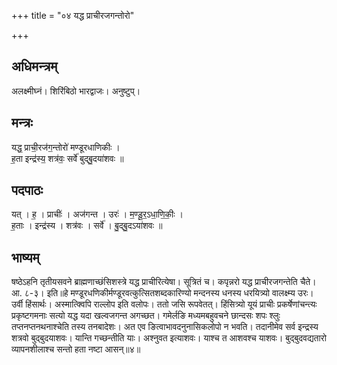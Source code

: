 +++
title = "०४ यद्ध प्राचीरजगन्तोरो"

+++
## अधिमन्त्रम्
अलक्ष्मीघ्नं। शिरिंबिठो भारद्वाजः। अनुष्टुप्।

## मन्त्रः
यद्ध॒ प्राची॒रज॑ग॒न्तोरो॑ मण्डूरधाणिकीः ।  
ह॒ता इन्द्र॑स्य॒ शत्र॑वः॒ सर्वे॑ बुद्बु॒दया॑शवः ॥

## पदपाठः
यत् । ह॒ । प्राचीः॑ । अज॑गन्त । उरः॑ । म॒ण्डू॒र॒ऽधा॒णि॒कीः॒ ।  
ह॒ताः । इन्द्र॑स्य । शत्र॑वः । सर्वे॑ । बु॒द्बु॒दऽया॑शवः ॥

## भाष्यम्
षष्ठेऽहनि तृतीयसवने ब्राह्मणाच्छंसिशस्त्रे यद्ध प्राचीरित्येषा। सूत्रितं च। कपृन्नरो यद्ध प्राचीरजगन्तेति चैते। आ. ८-३। इति॥हे मण्डूरधणिकीर्मण्डूरवत्कुत्सितशब्दकारिण्यो मन्दनस्य धनस्य धरयित्र्यो वालक्ष्म्य उरः। उर्वी हिंसार्थः। अस्मात्क्विपि राल्लोप इति वलोपः। ततो जसि रूपवेतत्। हिंसित्र्यो यूयं प्राचीः प्रकर्षेणांचन्त्यः प्रकृष्टगमनाः सत्यो यद्ध यदा खल्वजगन्त अगच्छत। गमेर्लङि मध्यमबहुवचने छान्दसः शपः श्लुः तप्तनप्तनथनाश्चेति तस्य तनबादेशः। अत एव ङित्वाभावदनुनासिकलोपो न भवति। तदानीमेव सर्व इन्द्रस्य शत्रवो बुद्बुदयाशवः। यान्ति गच्छन्तीति याः। अश्नुवत इत्याशवः। याश्च त आशवश्च याशवः। बुद्बुदवद्यतारो व्यापनशीलाश्च सन्तो हता नष्टा आसन्॥४॥